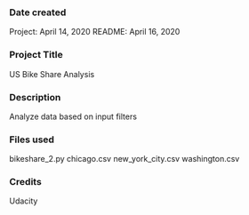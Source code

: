 ### Date created
Project: April 14, 2020
README: April 16, 2020

### Project Title
US Bike Share Analysis

### Description
Analyze data based on input filters

### Files used
bikeshare_2.py
chicago.csv
new_york_city.csv
washington.csv

### Credits
Udacity

